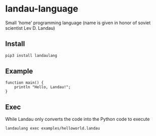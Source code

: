 # landau-language
Small 'home' programming language (name is given in honor of soviet scientist Lev D. Landau)

## Install

```bash
pip3 install landaulang
```

## Example

```landau
function main() {
	println "Hello, Landau!";
}
```

## Exec
While Landau only converts the code into the Python code to execute

```bash
landaulang exec examples/helloworld.landau
```

